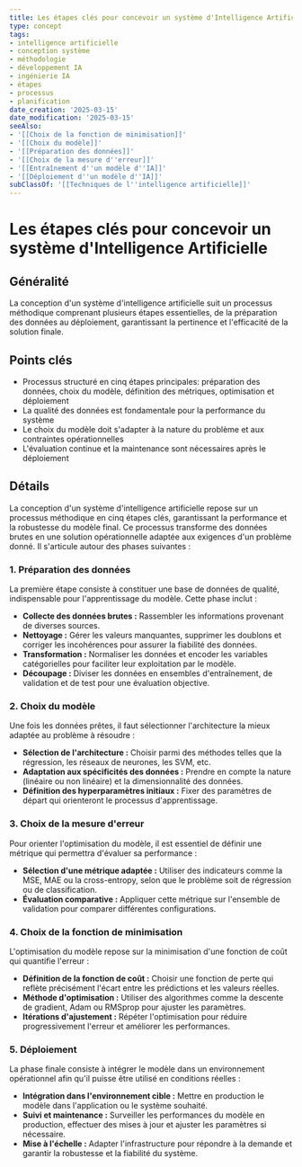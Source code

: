 ```yaml
---
title: Les étapes clés pour concevoir un système d'Intelligence Artificielle
type: concept
tags:
- intelligence artificielle
- conception système
- méthodologie
- développement IA
- ingénierie IA
- étapes
- processus
- planification
date_creation: '2025-03-15'
date_modification: '2025-03-15'
seeAlso:
- '[[Choix de la fonction de minimisation]]'
- '[[Choix du modèle]]'
- '[[Préparation des données]]'
- '[[Choix de la mesure d''erreur]]'
- '[[Entraînement d''un modèle d''IA]]'
- '[[Déploiement d''un modèle d''IA]]'
subClassOf: '[[Techniques de l''intelligence artificielle]]'
---
```

# Les étapes clés pour concevoir un système d'Intelligence Artificielle

## Généralité

La conception d'un système d'intelligence artificielle suit un processus méthodique comprenant plusieurs étapes essentielles, de la préparation des données au déploiement, garantissant la pertinence et l'efficacité de la solution finale.

## Points clés

- Processus structuré en cinq étapes principales: préparation des données, choix du modèle, définition des métriques, optimisation et déploiement
- La qualité des données est fondamentale pour la performance du système
- Le choix du modèle doit s'adapter à la nature du problème et aux contraintes opérationnelles
- L'évaluation continue et la maintenance sont nécessaires après le déploiement

## Détails

La conception d'un système d'intelligence artificielle repose sur un processus méthodique en cinq étapes clés, garantissant la performance et la robustesse du modèle final. Ce processus transforme des données brutes en une solution opérationnelle adaptée aux exigences d'un problème donné. Il s'articule autour des phases suivantes :

### 1. Préparation des données

La première étape consiste à constituer une base de données de qualité, indispensable pour l'apprentissage du modèle. Cette phase inclut :

- **Collecte des données brutes :** Rassembler les informations provenant de diverses sources.
- **Nettoyage :** Gérer les valeurs manquantes, supprimer les doublons et corriger les incohérences pour assurer la fiabilité des données.
- **Transformation :** Normaliser les données et encoder les variables catégorielles pour faciliter leur exploitation par le modèle.
- **Découpage :** Diviser les données en ensembles d'entraînement, de validation et de test pour une évaluation objective.

### 2. Choix du modèle

Une fois les données prêtes, il faut sélectionner l'architecture la mieux adaptée au problème à résoudre :

- **Sélection de l'architecture :** Choisir parmi des méthodes telles que la régression, les réseaux de neurones, les SVM, etc.
- **Adaptation aux spécificités des données :** Prendre en compte la nature (linéaire ou non linéaire) et la dimensionnalité des données.
- **Définition des hyperparamètres initiaux :** Fixer des paramètres de départ qui orienteront le processus d'apprentissage.

### 3. Choix de la mesure d'erreur

Pour orienter l'optimisation du modèle, il est essentiel de définir une métrique qui permettra d'évaluer sa performance :

- **Sélection d'une métrique adaptée :** Utiliser des indicateurs comme la MSE, MAE ou la cross-entropy, selon que le problème soit de régression ou de classification.
- **Évaluation comparative :** Appliquer cette métrique sur l'ensemble de validation pour comparer différentes configurations.

### 4. Choix de la fonction de minimisation

L'optimisation du modèle repose sur la minimisation d'une fonction de coût qui quantifie l'erreur :

- **Définition de la fonction de coût :** Choisir une fonction de perte qui reflète précisément l'écart entre les prédictions et les valeurs réelles.
- **Méthode d'optimisation :** Utiliser des algorithmes comme la descente de gradient, Adam ou RMSprop pour ajuster les paramètres.
- **Itérations d'ajustement :** Répéter l'optimisation pour réduire progressivement l'erreur et améliorer les performances.

### 5. Déploiement

La phase finale consiste à intégrer le modèle dans un environnement opérationnel afin qu'il puisse être utilisé en conditions réelles :

- **Intégration dans l'environnement cible :** Mettre en production le modèle dans l'application ou le système souhaité.
- **Suivi et maintenance :** Surveiller les performances du modèle en production, effectuer des mises à jour et ajuster les paramètres si nécessaire.
- **Mise à l'échelle :** Adapter l'infrastructure pour répondre à la demande et garantir la robustesse et la fiabilité du système.